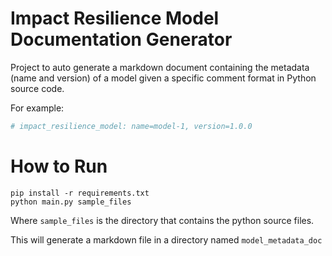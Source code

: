 Impact Resilience Model Documentation Generator
===========================

Project to auto generate a markdown document containing the metadata (name and version) of a model given a specific comment format in Python source code.

For example:
```python
# impact_resilience_model: name=model-1, version=1.0.0
```

# How to Run
```shell
pip install -r requirements.txt
python main.py sample_files
```
Where ```sample_files``` is the directory that contains the python source files.

This will generate a markdown file in a directory named ```model_metadata_doc```